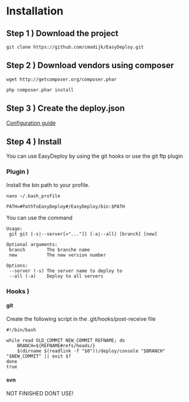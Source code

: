 # Installation

## Step 1 ) Download the project

	git clone https://github.com/cmodijk/EasyDeploy.git

## Step 2 ) Download vendors using composer

	wget http://getcomposer.org/composer.phar
	
	php composer.phar install

## Step 3 ) Create the deploy.json

[Configuration guide](configuration.md)

## Step 4 ) Install

You can use EasyDeploy by using the git hooks or use the git ftp plugin

### Plugin )

Install the bin path to your profile.

	nano ~/.bash_profile 
	
	PATH=#PathToEasyDeploy#/EasyDeploy/bin:$PATH

You can use the command 

	Usage:
	 git git [-s|--server[="..."]] [-a|--all] [branch] [new]
	
	Optional arguments:
	 branch        The branche name
	 new           The new version number
	
	Options:
	 --server (-s) The server name to deploy to
	 --all (-a)    Deploy to all servers


### Hooks )

#### git

Create the following script in the .git/hooks/post-receive file

	#!/bin/bash
	
	while read OLD_COMMIT NEW_COMMIT REFNAME; do	
		BRANCH=${REFNAME#refs/heads/}
		$(dirname $(readlink -f "$0"))/deploy/console "$BRANCH" "$NEW_COMMIT" || exit $?
	done
	true
	
#### svn

NOT FINISHED DONT USE!